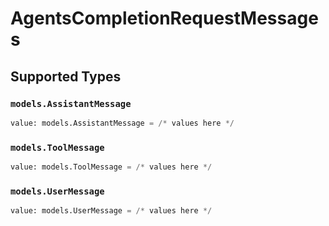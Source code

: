 # AgentsCompletionRequestMessages


## Supported Types

### `models.AssistantMessage`

```python
value: models.AssistantMessage = /* values here */
```

### `models.ToolMessage`

```python
value: models.ToolMessage = /* values here */
```

### `models.UserMessage`

```python
value: models.UserMessage = /* values here */
```


